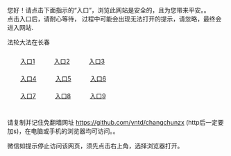 您好！请点击下面指示的“入口”，浏览此网站是安全的，且为您带来平安。。 <br/>
点击入口后，请耐心等待， 过程中可能会出现无法打开的提示，请忽略，最终会进入网站. </br>

法轮大法在长春<br/>
<div style="padding:10px"><a style="margin:20px" target="_blank" href="https://dlw1awc3mwb5d.cloudfront.net/2Qpsp?qgrju" id="ccLink1" rel="nofollow">入口1</a> <a target="_blank" style="margin:20px" href="https://d2jf39h6kvd8po.cloudfront.net/2Qpsp?aqcnwp" id="ccLink2" rel="nofollow">入口2</a> <a style="margin:20px" target="_blank" href="https://d32hjjefxco7h2.cloudfront.net/2Qpsp?bxznxslf" id="ccLink3" rel="nofollow">入口3</a></div>

<div style="padding:10px" ><a style="margin:20px" target="_blank" href="https://dlw1awc3mwb5d.cloudfront.net/2Qpsp?qgrju" id="ccLink4" rel="nofollow">入口4</a> <a style="margin:20px" href="https://d2jf39h6kvd8po.cloudfront.net/2Qpsp?aqcnwp" target="_blank" id="ccLink5" rel="nofollow">入口5</a> <a style="margin:20px" href="https://d32hjjefxco7h2.cloudfront.net/2Qpsp?bxznxslf" target="_blank" id="ccLink6" rel="nofollow">入口6</a></div>

<div style="padding:10px"><a style="margin:20px" target="_blank" href="https://dlw1awc3mwb5d.cloudfront.net/2Qpsp?qgrju" id="ccLink7" rel="nofollow">入口7</a> <a style="margin:20px" href="https://d2jf39h6kvd8po.cloudfront.net/2Qpsp?aqcnwp" target="_blank" id="ccLink8" rel="nofollow">入口8</a> <a style="margin:20px" target="_blank" href="https://d32hjjefxco7h2.cloudfront.net/2Qpsp?bxznxslf" id="ccLink9" rel="nofollow">入口9</a></div>

<br/>



请复制并记住免翻墙网址 https://github.com/yntd/changchunzx (http后一定要加s)，在电脑或手机的浏览器均可访问。。<br/>

微信如提示停止访问该网页，须先点击右上角，选择浏览器打开。
